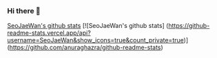 ### Hi there 👋

<!--
**SeoJaeWan/SeoJaeWan** is a ✨ _special_ ✨ repository because its `README.md` (this file) appears on your GitHub profile.

Here are some ideas to get you started:

- 🔭 I’m currently working on ...
- 🌱 I’m currently learning ...
- 👯 I’m looking to collaborate on ...
- 🤔 I’m looking for help with ...
- 💬 Ask me about ...
- 📫 How to reach me: ...
- 😄 Pronouns: ...
- ⚡ Fun fact: ...
-->
[SeoJaeWan's github stats](https://github-readme-stats.vercel.app/api?username=SeoJaeWan&show_icons=true&count_private=true)
[![SeoJaeWan's github stats] (https://github-readme-stats.vercel.app/api?username=SeoJaeWan&show_icons=true&count_private=true)] (https://github.com/anuraghazra/github-readme-stats)
